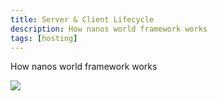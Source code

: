 ```yaml
---
title: Server & Client Lifecycle
description: How nanos world framework works
tags: [hosting]
---
```



How nanos world framework works

![](/img/docs/client-server-lifecycle.webp)

